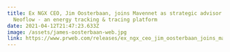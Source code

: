 ```yaml
---
title: Ex NGX CEO, Jim Oosterbaan, joins Mavennet as strategic advisor for
  Neoflow - an energy tracking & tracing platform
date: 2021-04-12T21:47:23.633Z
image: /assets/james-oosterbaan-web.jpg
link: https://www.prweb.com/releases/ex_ngx_ceo_jim_oosterbaan_joins_mavennet_as_strategic_advisor_for_neoflow_an_energy_tracking_tracing_platform/prweb17857966.htm
---
```

